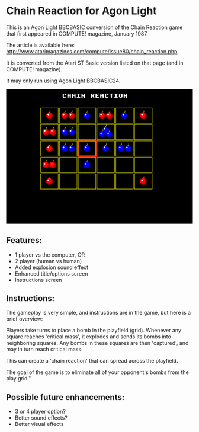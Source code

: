 # Chain Reaction for Agon Light
 This is an Agon Light BBCBASIC conversion of the Chain Reaction game that first appeared in COMPUTE! magazine, January 1987.

 The article is available here: http://www.atarimagazines.com/compute/issue80/chain_reaction.php

 It is converted from the Atari ST Basic version listed on that page (and in COMPUTE! magazine).

 It may only run using Agon Light BBCBASIC24.

<picture>
    <img alt="Screenshot of Agon Chain Reaction" src="CR screenshot.png">
</picture>

## Features:

- 1 player vs the computer, OR
- 2 player (human vs human)
- Added explosion sound effect
- Enhanced title/options screen
- Instructions screen

## Instructions:

The gameplay is very simple, and instructions are in the game, but here is a brief overview:

Players take turns to place a bomb in the playfield (grid).
Whenever any square reaches 'critical mass', it explodes and sends its bombs
into neighboring squares. Any bombs in these squares are then 'captured', and may in turn 
reach critical mass.

This can create a 'chain reaction' that can spread across the playfield.

The goal of the game is to eliminate all of your opponent's bombs from the play grid."


## Possible future enhancements:
- 3 or 4 player option?
- Better sound effects?
- Better visual effects
